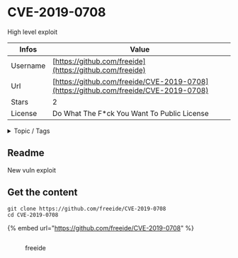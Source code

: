 # CVE-2019-0708

High level exploit

| Infos    | Value                                                              |
| -------- | -------------------------------------------------------------------|
| Username | [https://github.com/freeide](https://github.com/freeide) |
| Url      | [https://github.com/freeide/CVE-2019-0708](https://github.com/freeide/CVE-2019-0708)                                               |
| Stars    | 2                                                          |
| License  | Do What The F*ck You Want To Public License                                                        |

<details>

<summary>Topic / Tags</summary>



</details>

## Readme

New vuln exploit



## Get the content

```
git clone https://github.com/freeide/CVE-2019-0708
cd CVE-2019-0708
```

{% embed url="https://github.com/freeide/CVE-2019-0708" %}

<figure><img src="https://avatars.githubusercontent.com/u/33774184?v=4" alt=""><figcaption><p>freeide</p></figcaption></figure>
